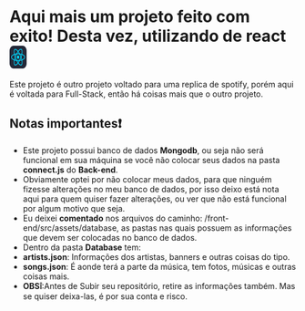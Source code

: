 # Aqui mais um projeto feito com exito! Desta vez, utilizando de react <img align="center" alt="Felix-GITHUB" height="40" width="30" src="https://github.com/tandpfun/skill-icons/blob/main/icons/React-Dark.svg"> 

Este projeto é outro projeto voltado para uma replica de spotify, porém aqui é voltada para Full-Stack, então há coisas mais que o outro projeto. 

## Notas importantes❗

- Este projeto possui banco de dados **Mongodb**, ou seja não será funcional em sua máquina se você não colocar seus dados na pasta **connect.js** do **Back-end**.
- Obviamente optei por não colocar meus dados, para que ninguém fizesse alterações no meu banco de dados, por isso deixo está nota aqui para quem quiser fazer alterações, ou ver que não está funcional por algum motivo que seja.
- Eu deixei **comentado** nos arquivos do caminho: /front-end/src/assets/database, as pastas nas quais possuem as informações que devem ser colocadas no banco de dados.
- Dentro da pasta **Database** tem:
- **artists.json**: Informações dos artistas, banners e outras coisas do tipo.
- **songs.json**: É aonde terá a parte da música, tem fotos, músicas e outras coisas mais.
- **OBS❕**:Antes de Subir seu repositório, retire as informações também. Mas se quiser deixa-las, é por sua conta e risco.
